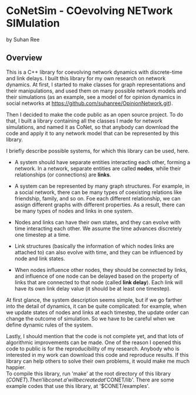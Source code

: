 # CoNetSim - COevolving NETwork SIMulation

by Suhan Ree

## Overview

This is a C++ library for coevolving network dynamics with discrete-time and link delays.
I built this library for my own research on network dynamics.
At first, I started to make classes for graph representations and their manipulations,
and used them on many possible network models and their simulations
(as an example, see a model of for opinion dynamics in social networks at 
https://github.com/suhanree/OpinionNetwork.git).

Then I decided to make the code public as an open source project. 
To do that, I built a library containing all the classes I made for network simulations,
and named it as CoNet, so that anybody can download the code and apply it to any network
model that can be represented by this library.

I briefly describe possible systems, for which this library can be used, here.

* A system should have separate entities interacting each other, forming a network.
In a network, separate entities are called **nodes**, while their relationships (or connections) are **links**.

* A system can be represented by many graph structures. 
For example, in a social network, there can be many types of coexisting relations like friendship, family, and so on.
Foe each different relationship, we can assign different graphs with different properties.
As a result, there can be many types of nodes and links in one system.

* Nodes and links can have their own states, and they can evolve with time interacting each other.
We assume the time advances discretely one timestep at a time.

* Link structures (basically the information of which nodes links are attached to) can also evolve with time,
and they can be influenced by node and link states.

* When nodes influence other nodes, they should be connected by links, and influence of one node can be delayed based
on the property of links that are connected to that node (called **link delay**). 
Each link will have its own link delay value (it should be at least one timestep).

At first glance, the system description seems simple, but if we go farther into the detail of dynamics, it can
be quite complicated: for example, when we update states of nodes and links at each timestep, the update order can
change the outcome of simulation.
So we have to be careful when we define dynamic rules of the system.

Lastly, I should mention that the code is not complete yet, and that lots of algorithmic improvements
can be made.
One of the reason I opened this code to public is for the reproducibility of my research. Anybody who is interested
in my work can download this code and reproduce results.
If this library can help others to solve their own problems, it would make me much happier.  
To compile this library, run 'make' at the root directory of this library ($CONET).
Then 'libconet.a' will be created at '$CONET/lib'.
There are some example codes that use this library, at '$CONET/examples'.
